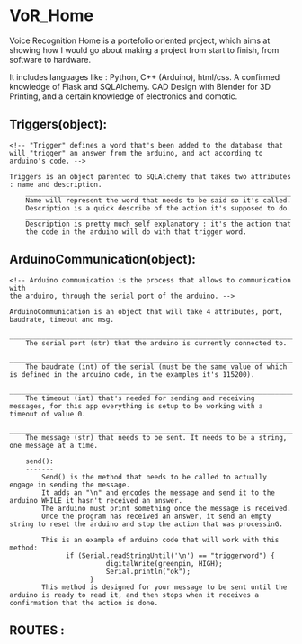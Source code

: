 # VoR_Home

Voice Recognition Home is a portefolio oriented project, which aims at showing how I would go about making a project from start to finish, from software to hardware.

It includes languages like : Python, C++ (Arduino), html/css.
A confirmed knowledge of Flask and SQLAlchemy.
CAD Design with Blender for 3D Printing, and a certain knowledge of electronics and domotic.

Triggers(object):
-----------------
    <!-- "Trigger" defines a word that's been added to the database that will "trigger" an answer from the arduino, and act according to arduino's code. -->

    Triggers is an object parented to SQLAlchemy that takes two attributes : name and description.
        __________________________________________________________________
        Name will represent the word that needs to be said so it's called.
        Description is a quick describe of the action it's supposed to do.
        __________________________________________________________________
        Description is pretty much self explanatory : it's the action that 
        the code in the arduino will do with that trigger word.

ArduinoCommunication(object):
-----------------------------
    <!-- Arduino communication is the process that allows to communication with
    the arduino, through the serial port of the arduino. -->

    ArduinoCommunication is an object that will take 4 attributes, port, baudrate, timeout and msg.
        _______________________________________________________________________
        The serial port (str) that the arduino is currently connected to.
        _______________________________________________________________________
        The baudrate (int) of the serial (must be the same value of which is defined in the arduino code, in the examples it's 115200). 
        _______________________________________________________________________
        The timeout (int) that's needed for sending and receiving messages, for this app everything is setup to be working with a timeout of value 0.
        _______________________________________________________________________
        The message (str) that needs to be sent. It needs to be a string, one message at a time.

        send():
        -------
            Send() is the method that needs to be called to actually engage in sending the message.
            It adds an "\n" and encodes the message and send it to the arduino WHILE it hasn't received an answer.
            The arduino must print something once the message is received.
            Once the program has received an answer, it send an empty string to reset the arduino and stop the action that was processinG.
            
            This is an example of arduino code that will work with this method:
                  if (Serial.readStringUntil('\n') == "triggerword") {
                            digitalWrite(greenpin, HIGH);
                            Serial.println("ok");
                        } 
            This method is designed for your message to be sent until the arduino is ready to read it, and then stops when it receives a confirmation that the action is done.


ROUTES :
--------
    